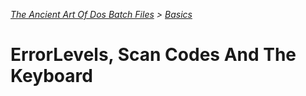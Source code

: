 *[The Ancient Art Of Dos Batch Files](./0-0-0-Table-Of-Contents.md) > [Basics](./1-0-0-Basics.md)*

# ErrorLevels, Scan Codes And The Keyboard #
